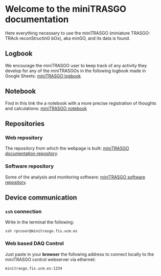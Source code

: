 # Welcome to the miniTRASGO documentation
Here everything necessary to use the miniTRASGO (miniature TRASGO: TRAck reconStructinG bOx), aka minGO, and its data is found.

## Logbook
We encourage the miniTRASGO user to keep track of any activity they develop for any of the miniTRASGOs in the following logbook made in Google Sheets: [miniTRASGO logbook]([https://docs.google.com/spreadsheets/d/12n6DfQ32oXcRKpHaolfAoO3pKVVrrWzk7TBOIZ0N6ro/edit?usp=sharing](https://docs.google.com/spreadsheets/d/1ato36QkIXCxFkDT_LtAaLjPP7pvLcor-xZAP4fy00l0/edit?gid=816573551#gid=816573551))

## Notebook
Find in this link the a notebook with a more precise registration of thoughts and calculations: [miniTRASGO notebook](https://docs.google.com/document/d/e/2PACX-1vQD_Zr4IW3ZZl0sX4jf7jcD_9tdXbD-kIDpydO0k9HWhewk7yDDWJEF4PC4ARUu1nk-mdEexsyPXXY-/pub)

## Repositories

### Web repository
The repository from which the webpage is built: [miniTRASGO documentation repository](https://github.com/cayesoneira/miniTRASGO).

### Software repository
Some of the analysis and monitoring software: [miniTRASGO software repository](https://github.com/cayesoneira/miniTRASGO-analysis/tree/main).

## Device communication

### `ssh` connection
Write in the terminal the following:

    ssh rpcuser@minitrasgo.fis.ucm.es

### Web based DAQ Control
Just paste in your **browser** the following address to connect locally to the miniTRASGO control webserver via ethernet:

    minitrasgo.fis.ucm.es:1234

